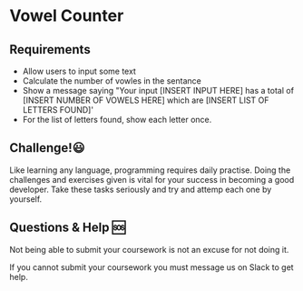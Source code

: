 # Vowel Counter

## Requirements 
- Allow users to input some text 
- Calculate the number of vowles in the sentance
- Show a message saying "Your input [INSERT INPUT HERE] has a total of [INSERT NUMBER OF VOWELS HERE] which are [INSERT LIST OF LETTERS FOUND]'
- For the list of letters found, show each letter once.

## Challenge!😃
Like learning any language, programming requires daily practise. Doing the challenges and exercises given is vital for your success in becoming a good developer. Take these tasks seriously and try and attemp each one by yourself.


## Questions & Help 🆘
Not being able to submit your coursework is not an excuse for not doing it.

If you cannot submit your coursework you must message us on Slack to get help.
